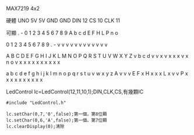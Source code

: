 
MAX7219 4x2


硬體	UNO
5V	5V
GND	GND
DIN	12
CS	10
CLK	11

可顯 . - 0 1 2 3 4 5 6 7 8 9 A b c d E F H L P n o 

0 1 2 3 4 5 6 7 8 9 . -
v v v v v v v v v v v v

A B C D E F G H I J K L M N O P Q R S T U V W X Y Z 
v b c d v v x v x x x v x n o v x x x x x x x x x x

a b c d e f g h i j k l m n o p q r s t u v w x y z
A v v v E F x H x x x L x v v P x x x x x x x x x x

LedControl lc=LedControl(12,11,10,1);DIN,CLK,CS,有幾顆IC
```
#include "LedControl.h"

lc.setChar(0,7,'0',false);第一個，第8位顯
lc.setChar(0,6,'A',false);第一個，第7位顯
lc.clearDisplay(0);清除

```
